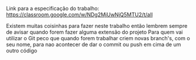 Link para a especificação do trabalho:
    https://classroom.google.com/w/NDg2MjUwNjQ5MTU2/t/all

Existem muitas coisinhas para fazer neste trabalho então lembrem sempre de avisar quando forem fazer alguma extensão do projeto
    Para quem vai utilizar o Git peco que quando forem trabalhar criem novas branch's, com o seu nome, para nao acontecer de dar o commit ou push em
cima de um outro código
